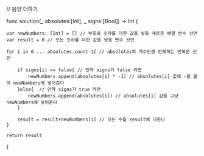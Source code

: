 // 음양 더하기

func solution(_ absolutes:[Int], _ signs:[Bool]) -> Int {

    var newNumbers: [Int] = [] // 부호와 숫자를 더한 값을 넣을 새로운 배열 변수 선언
    var result = 0 // 모든 숫자를 더한 값을 넣을 변수 선언

    for i in 0 ... absolutes.count-1{ // absolutes의 개수만큼 반복하는 반복문 선언

        if signs[i] == false{ // 만약 signs가 false 라면
            newNumbers.append(absolutes[i] * -1) // absolutes[i] 값에 -를 붙여 newNumbers에 넣어준다
        }else{  // 만약 signs가 true 라면
            newNumbers.append(absolutes[i]) // absolutes[i] 값을 그냥 newNumbers에 넣어준다
        }

        result = result+newNumbers[i] // 모든 수를 result에 더한다
    }

    return result
}